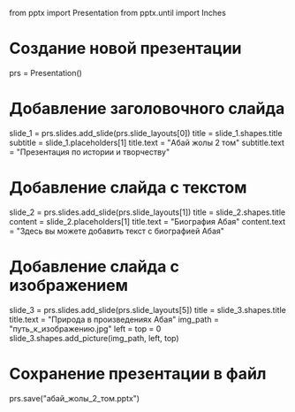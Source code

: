 from pptx import Presentation
from pptx.until import Inches
# Создание новой презентации
prs = Presentation()

# Добавление заголовочного слайда
slide_1 = prs.slides.add_slide(prs.slide_layouts[0])
title = slide_1.shapes.title
subtitle = slide_1.placeholders[1]
title.text = "Абай жолы 2 том"
subtitle.text = "Презентация по истории и творчеству"

# Добавление слайда с текстом
slide_2 = prs.slides.add_slide(prs.slide_layouts[1])
title = slide_2.shapes.title
content = slide_2.placeholders[1]
title.text = "Биография Абая"
content.text = "Здесь вы можете добавить текст с биографией Абая"

# Добавление слайда с изображением
slide_3 = prs.slides.add_slide(prs.slide_layouts[5])
title = slide_3.shapes.title
title.text = "Природа в произведениях Абая"
img_path = "путь_к_изображению.jpg"
left = top = 0
slide_3.shapes.add_picture(img_path, left, top)

# Сохранение презентации в файл
prs.save("абай_жолы_2_том.pptx")
